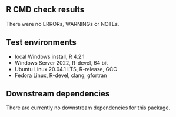 ## R CMD check results
There were no ERRORs, WARNINGs or NOTEs.

## Test environments
* local Windows install, R 4.2.1
* Windows Server 2022, R-devel, 64 bit
* Ubuntu Linux 20.04.1 LTS, R-release, GCC
* Fedora Linux, R-devel, clang, gfortran

## Downstream dependencies
There are currently no downstream dependencies for this package.

